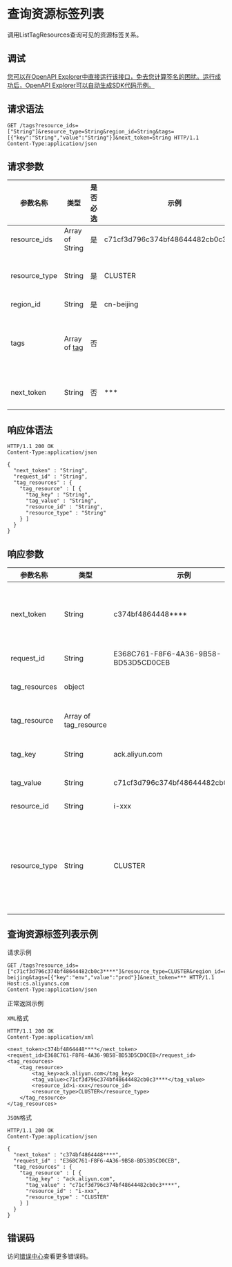 # 查询资源标签列表

调用ListTagResources查询可见的资源标签关系。

## 调试

[您可以在OpenAPI Explorer中直接运行该接口，免去您计算签名的困扰。运行成功后，OpenAPI Explorer可以自动生成SDK代码示例。](https://api.aliyun.com/#product=CS&api=ListTagResources&type=ROA&version=2015-12-15)

## 请求语法

```
GET /tags?resource_ids=["String"]&resource_type=String&region_id=String&tags=[{"key":"String","value":"String"}]&next_token=String HTTP/1.1
Content-Type:application/json
```

## 请求参数

|参数名称|类型|是否必选|示例|说明|
|----|--|----|--|--|
|resource\_ids|Array of String|是|c71cf3d796c374bf48644482cb0c3\*\*\*\*|集群ID。 |
|resource\_type|String|是|CLUSTER|资源类型，目前支持：`CLUSTER`。 |
|region\_id|String|是|cn-beijing|地域ID。 |
|tags|Array of [tag](/intl.zh-CN/API参考/通用数据结构.md)|否| |要查询的标签列表，限制最多包含20个子项。 |
|next\_token|String|否|\*\*\*|下一个查询开始的令牌。 |

## 响应体语法

```
HTTP/1.1 200 OK
Content-Type:application/json

{
  "next_token" : "String",
  "request_id" : "String",
  "tag_resources" : {
    "tag_resource" : [ {
      "tag_key" : "String",
      "tag_value" : "String",
      "resource_id" : "String",
      "resource_type" : "String"
    } ]
  }
}
```

## 响应参数

|参数名称|类型|示例|说明|
|----|--|--|--|
|next\_token|String|c374bf4864448\*\*\*\*|下一个查询开始的令牌。 |
|request\_id|String|E368C761-F8F6-4A36-9B58-BD53D5CD0CEB|请求ID。 |
|tag\_resources|object| |标签资源集。 |
|tag\_resource|Array of tag\_resource| |标签资源。 |
|tag\_key|String|ack.aliyun.com|标签的名称。 |
|tag\_value|String|c71cf3d796c374bf48644482cb0c3\*\*\*\*|标签值。 |
|resource\_id|String|i-xxx|资源ID。 |
|resource\_type|String|CLUSTER|资源类型。更多信息，请参见[标签](~~110425~~)。 |

## 查询资源标签列表示例

请求示例

```
GET /tags?resource_ids=["c71cf3d796c374bf48644482cb0c3****"]&resource_type=CLUSTER&region_id=cn-beijing&tags=[{"key":"env","value":"prod"}]&next_token=*** HTTP/1.1
Host:cs.aliyuncs.com
Content-Type:application/json
```

正常返回示例

`XML`格式

```
HTTP/1.1 200 OK
Content-Type:application/xml

<next_token>c374bf4864448****</next_token>
<request_id>E368C761-F8F6-4A36-9B58-BD53D5CD0CEB</request_id>
<tag_resources>
    <tag_resource>
        <tag_key>ack.aliyun.com</tag_key>
        <tag_value>c71cf3d796c374bf48644482cb0c3****</tag_value>
        <resource_id>i-xxx</resource_id>
        <resource_type>CLUSTER</resource_type>
    </tag_resource>
</tag_resources>
```

`JSON`格式

```
HTTP/1.1 200 OK
Content-Type:application/json

{
  "next_token" : "c374bf4864448****",
  "request_id" : "E368C761-F8F6-4A36-9B58-BD53D5CD0CEB",
  "tag_resources" : {
    "tag_resource" : [ {
      "tag_key" : "ack.aliyun.com",
      "tag_value" : "c71cf3d796c374bf48644482cb0c3****",
      "resource_id" : "i-xxx",
      "resource_type" : "CLUSTER"
    } ]
  }
}
```

## 错误码

访问[错误中心](https://error-center.alibabacloud.com/status/product/CS)查看更多错误码。


